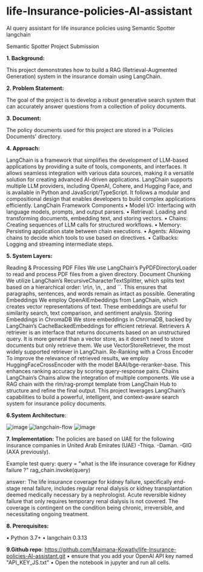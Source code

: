 # life-Insurance-policies-AI-assistant
AI query assistant for life insurance policies using Semantic Spotter langchain

Semantic Spotter Project Submission

**1. Background:**

This project demonstrates how to build a RAG (Retrieval-Augmented Generation) system in the insurance domain using LangChain.

**2. Problem Statement:**

The goal of the project is to develop a robust generative search system that can accurately answer questions from a collection of policy documents.

**3. Document:**

The policy documents used for this project are stored in a 'Policies Documents' directory.

**4. Approach:**

LangChain is a framework that simplifies the development of LLM-based applications by providing a suite of tools, components, and interfaces. It allows seamless integration with various data sources, making it a versatile solution for creating advanced AI-driven applications.
LangChain supports multiple LLM providers, including OpenAI, Cohere, and Hugging Face, and is available in Python and JavaScript/TypeScript. It follows a modular and compositional design that enables developers to build complex applications efficiently.
LangChain Framework Components
•	Model I/O: Interfacing with language models, prompts, and output parsers.
•	Retrieval: Loading and transforming documents, embedding text, and storing vectors.
•	Chains: Creating sequences of LLM calls for structured workflows.
•	Memory: Persisting application state between chain executions.
•	Agents: Allowing chains to decide which tools to use based on directives.
•	Callbacks: Logging and streaming intermediate steps.

**5. System Layers:**

Reading & Processing PDF Files
We use LangChain’s PyPDFDirectoryLoader to read and process PDF files from a given directory.
Document Chunking
We utilize LangChain’s RecursiveCharacterTextSplitter, which splits text based on a hierarchical order: \n\n, \n, , and ``. This ensures that paragraphs, sentences, and words remain as intact as possible.
Generating Embeddings
We employ OpenAIEmbeddings from LangChain, which creates vector representations of text. These embeddings are useful for similarity search, text comparison, and sentiment analysis.
Storing Embeddings in ChromaDB
We store embeddings in ChromaDB, backed by LangChain’s CacheBackedEmbeddings for efficient retrieval.
Retrievers
A retriever is an interface that returns documents based on an unstructured query. It is more general than a vector store, as it doesn’t need to store documents but only retrieve them. We use VectorStoreRetriever, the most widely supported retriever in LangChain.
Re-Ranking with a Cross Encoder
To improve the relevance of retrieved results, we employ HuggingFaceCrossEncoder with the model BAAI/bge-reranker-base. This enhances ranking accuracy by scoring query-response pairs.
Chains
LangChain’s Chains allow the integration of multiple components. We use a RAG chain with the rlm/rag-prompt template from LangChain Hub to structure and refine the final output.
This project leverages LangChain’s capabilities to build a powerful, intelligent, and context-aware search system for insurance policy documents.

**6.System Architecture**:

  ![image](https://github.com/user-attachments/assets/949d1879-de59-44cc-b289-0cee4c14380e)
  ![langchain-flow](https://github.com/user-attachments/assets/f506dfd7-25d1-49c5-8a9b-341cd7dcb432)
![image](https://github.com/user-attachments/assets/bae8f94a-17a1-4296-bbcf-b9c1fc93665e)


**7. Implementation:**
The policies are based on UAE for the following insurance companies in United Arab Emirates (UAE)
-Thiqa.
-Daman.
-GIG (AXA previously).

Example test query:
query = "what is the life insurance coverage for Kidney failure ?"
rag_chain.invoke(query)

answer:
The life insurance coverage for kidney failure, specifically end-stage renal failure, includes regular renal dialysis or kidney transplantation deemed medically necessary by a nephrologist. Acute reversible kidney failure that only requires temporary renal dialysis is not covered. The coverage is contingent on the condition being chronic, irreversible, and necessitating ongoing treatment.

**8. Prerequisites:**

•	Python 3.7+
•	langchain 0.3.13


**9.Github repo**:
 https://github.com/Maimana-Kowatly/life-Insurance-policies-AI-assistant.git
•	ensure that you add your OpenAI API key named "API_KEY_JS.txt" 
•	Open the notebook in jupyter and run all cells.



